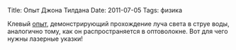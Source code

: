 Title: Опыт Джона Тилдана
Date: 2011-07-05
Tags: физика

<div class="text">Клевый <a href="http://www.youtube.com/watch?v=NwH7qx5468o">опыт</a>, демонстрирующий прохождение луча света в струе воды, аналогично тому, как он распространяется в оптоволокне. Вот для чего нужны лазерные указки!</div>